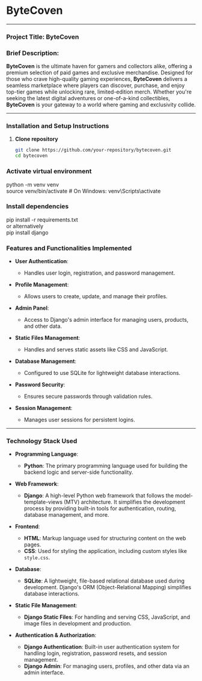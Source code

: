 # **ByteCoven**

---

### **Project Title**: **ByteCoven**

### **Brief Description**:  
**ByteCoven** is the ultimate haven for gamers and collectors alike, offering a premium selection of paid games and exclusive merchandise. Designed for those who crave high-quality gaming experiences, **ByteCoven** delivers a seamless marketplace where players can discover, purchase, and enjoy top-tier games while unlocking rare, limited-edition merch. Whether you're seeking the latest digital adventures or one-of-a-kind collectibles, **ByteCoven** is your gateway to a world where gaming and exclusivity collide.

---

### **Installation and Setup Instructions**

1. **Clone repository**  
   ```bash
   git clone https://github.com/your-repository/bytecoven.git  
   cd bytecoven
   
### **Activate virtual environment**
python -m venv venv  
source venv/bin/activate  # On Windows: venv\Scripts\activate  

### **Install dependencies**
pip install -r requirements.txt  
or alternatively  
pip install django  

### **Features and Functionalities Implemented**

- **User Authentication**:  
  - Handles user login, registration, and password management.

- **Profile Management**:  
  - Allows users to create, update, and manage their profiles.

- **Admin Panel**:  
  - Access to Django's admin interface for managing users, products, and other data.

- **Static Files Management**:  
  - Handles and serves static assets like CSS and JavaScript.

- **Database Management**:  
  - Configured to use SQLite for lightweight database interactions.

- **Password Security**:  
  - Ensures secure passwords through validation rules.

- **Session Management**:  
  - Manages user sessions for persistent logins.

---

### **Technology Stack Used**

- **Programming Language**:  
  - **Python**: The primary programming language used for building the backend logic and server-side functionality.

- **Web Framework**:  
  - **Django**: A high-level Python web framework that follows the model-template-views (MTV) architecture. It simplifies the development process by providing built-in tools for authentication, routing, database management, and more.

- **Frontend**:  
  - **HTML**: Markup language used for structuring content on the web pages.  
  - **CSS**: Used for styling the application, including custom styles like `style.css`.  

- **Database**:  
  - **SQLite**: A lightweight, file-based relational database used during development. Django's ORM (Object-Relational Mapping) simplifies database interactions.

- **Static File Management**:  
  - **Django Static Files**: For handling and serving CSS, JavaScript, and image files in development and production.

- **Authentication & Authorization**:  
  - **Django Authentication**: Built-in user authentication system for handling login, registration, password resets, and session management.  
  - **Django Admin**: For managing users, profiles, and other data via an admin interface.


